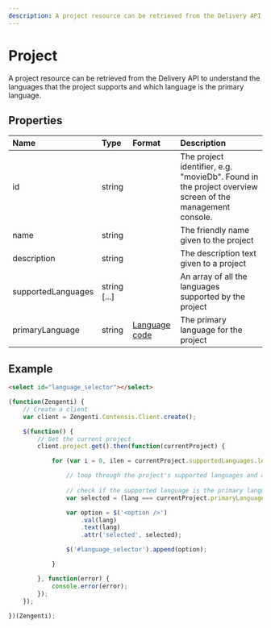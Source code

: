 ```yaml
---
description: A project resource can be retrieved from the Delivery API to understand the languages that the project supports and which language is the primary language.
---
```

# Project
A project resource can be retrieved from the Delivery API to understand the languages that the project supports and which language is the primary language.

## Properties

| Name | Type | Format | Description |
| :------- | :--- | :----- | :---------- |
| id | string | | The project identifier, e.g. "movieDb". Found in the project overview screen of the management console. |
| name | string |  | The friendly name given to the project |
| description | string |  | The description text given to a project |
| supportedLanguages | string [...] |  | An array of all the languages supported by the project |
| primaryLanguage | string | [Language code](/localization.md)  | The primary language for the project |


## Example

```html
<select id="language_selector"></select>
```

```js
(function(Zengenti) {
    // Create a client
    var client = Zengenti.Contensis.Client.create();

    $(function() {
        // Get the current project
        client.project.get().then(function(currentProject) {

            for (var i = 0, ilen = currentProject.supportedLanguages.length; i < ilen; i++) {

                // loop through the project's supported languages and add them to the language selector
                
                // check if the supported language is the primary language, if it is select the option
                var selected = (lang === currentProject.primaryLanguage) ? 'selected' : '';

                var option = $('<option />')
                    .val(lang)
                    .text(lang)
                    .attr('selected', selected);

                $('#language_selector').append(option);

            }

    	}, function(error) {
            console.error(error);
    	});    
    });
    
})(Zengenti);
```
